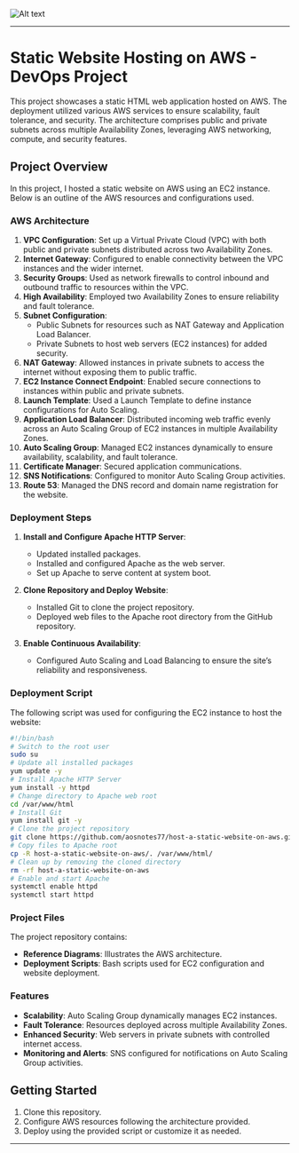 ![Alt text](/Host_a_Static_Website_on.AWS.png)

---

# Static Website Hosting on AWS - DevOps Project

This project showcases a static HTML web application hosted on AWS. The deployment utilized various AWS services to ensure scalability, fault tolerance, and security. The architecture comprises public and private subnets across multiple Availability Zones, leveraging AWS networking, compute, and security features.

## Project Overview

In this project, I hosted a static website on AWS using an EC2 instance. Below is an outline of the AWS resources and configurations used.

### AWS Architecture

1. **VPC Configuration**: Set up a Virtual Private Cloud (VPC) with both public and private subnets distributed across two Availability Zones.
2. **Internet Gateway**: Configured to enable connectivity between the VPC instances and the wider internet.
3. **Security Groups**: Used as network firewalls to control inbound and outbound traffic to resources within the VPC.
4. **High Availability**: Employed two Availability Zones to ensure reliability and fault tolerance.
5. **Subnet Configuration**:
   - Public Subnets for resources such as NAT Gateway and Application Load Balancer.
   - Private Subnets to host web servers (EC2 instances) for added security.
6. **NAT Gateway**: Allowed instances in private subnets to access the internet without exposing them to public traffic.
7. **EC2 Instance Connect Endpoint**: Enabled secure connections to instances within public and private subnets.
8. **Launch Template**: Used a Launch Template to define instance configurations for Auto Scaling.
9. **Application Load Balancer**: Distributed incoming web traffic evenly across an Auto Scaling Group of EC2 instances in multiple Availability Zones.
10. **Auto Scaling Group**: Managed EC2 instances dynamically to ensure availability, scalability, and fault tolerance.
11. **Certificate Manager**: Secured application communications.
12. **SNS Notifications**: Configured to monitor Auto Scaling Group activities.
13. **Route 53**: Managed the DNS record and domain name registration for the website.

### Deployment Steps

1. **Install and Configure Apache HTTP Server**:
   - Updated installed packages.
   - Installed and configured Apache as the web server.
   - Set up Apache to serve content at system boot.

2. **Clone Repository and Deploy Website**:
   - Installed Git to clone the project repository.
   - Deployed web files to the Apache root directory from the GitHub repository.

3. **Enable Continuous Availability**:
   - Configured Auto Scaling and Load Balancing to ensure the site’s reliability and responsiveness.

### Deployment Script

The following script was used for configuring the EC2 instance to host the website:

```bash
#!/bin/bash
# Switch to the root user
sudo su
# Update all installed packages
yum update -y
# Install Apache HTTP Server
yum install -y httpd
# Change directory to Apache web root
cd /var/www/html
# Install Git
yum install git -y
# Clone the project repository
git clone https://github.com/aosnotes77/host-a-static-website-on-aws.git
# Copy files to Apache root
cp -R host-a-static-website-on-aws/. /var/www/html/
# Clean up by removing the cloned directory
rm -rf host-a-static-website-on-aws
# Enable and start Apache
systemctl enable httpd
systemctl start httpd
```

### Project Files

The project repository contains:
- **Reference Diagrams**: Illustrates the AWS architecture.
- **Deployment Scripts**: Bash scripts used for EC2 configuration and website deployment.

### Features

- **Scalability**: Auto Scaling Group dynamically manages EC2 instances.
- **Fault Tolerance**: Resources deployed across multiple Availability Zones.
- **Enhanced Security**: Web servers in private subnets with controlled internet access.
- **Monitoring and Alerts**: SNS configured for notifications on Auto Scaling Group activities.

## Getting Started

1. Clone this repository.
2. Configure AWS resources following the architecture provided.
3. Deploy using the provided script or customize it as needed.

---



